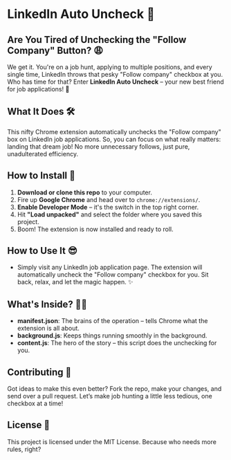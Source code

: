 # LinkedIn Auto Uncheck 🎉

## Are You Tired of Unchecking the "Follow Company" Button? 😩

We get it. You're on a job hunt, applying to multiple positions, and every single time, LinkedIn throws that pesky "Follow company" checkbox at you. Who has time for that? Enter **LinkedIn Auto Uncheck** – your new best friend for job applications! 🚀

## What It Does 🛠️

This nifty Chrome extension automatically unchecks the "Follow company" box on LinkedIn job applications. So, you can focus on what really matters: landing that dream job! No more unnecessary follows, just pure, unadulterated efficiency.

## How to Install 🧩

1. **Download or clone this repo** to your computer.
2. Fire up **Google Chrome** and head over to `chrome://extensions/`.
3. **Enable Developer Mode** – it's the switch in the top right corner.
4. Hit **"Load unpacked"** and select the folder where you saved this project.
5. Boom! The extension is now installed and ready to roll.

## How to Use It 😎

- Simply visit any LinkedIn job application page. The extension will automatically uncheck the "Follow company" checkbox for you. Sit back, relax, and let the magic happen. ✨

## What's Inside? 🕵️‍♂️

- **manifest.json**: The brains of the operation – tells Chrome what the extension is all about.
- **background.js**: Keeps things running smoothly in the background.
- **content.js**: The hero of the story – this script does the unchecking for you.

## Contributing 🤝

Got ideas to make this even better? Fork the repo, make your changes, and send over a pull request. Let’s make job hunting a little less tedious, one checkbox at a time!

## License 📜

This project is licensed under the MIT License. Because who needs more rules, right?
